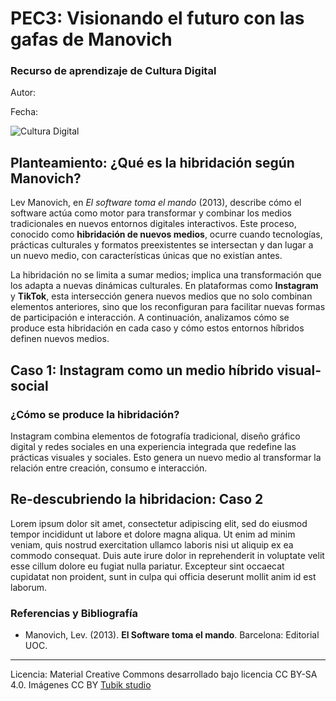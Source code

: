 # PEC3: Visionando el futuro con las gafas de Manovich 

### Recurso de aprendizaje de Cultura Digital 


Autor: 


Fecha: 

![Cultura Digital](https://miro.medium.com/max/1400/0*9PyyNvrO2PcD3KuU.png) 



## **Planteamiento: ¿Qué es la hibridación según Manovich?**

Lev Manovich, en *El software toma el mando* (2013), describe cómo el software actúa como motor para transformar y combinar los medios tradicionales en nuevos entornos digitales interactivos. Este proceso, conocido como **hibridación de nuevos medios**, ocurre cuando tecnologías, prácticas culturales y formatos preexistentes se intersectan y dan lugar a un nuevo medio, con características únicas que no existían antes.

La hibridación no se limita a sumar medios; implica una transformación que los adapta a nuevas dinámicas culturales. En plataformas como **Instagram** y **TikTok**, esta intersección genera nuevos medios que no solo combinan elementos anteriores, sino que los reconfiguran para facilitar nuevas formas de participación e interacción. A continuación, analizamos cómo se produce esta hibridación en cada caso y cómo estos entornos híbridos definen nuevos medios.

## Caso 1: Instagram como un medio híbrido visual-social

### ¿Cómo se produce la hibridación?

Instagram combina elementos de fotografía tradicional, diseño gráfico digital y redes sociales en una experiencia integrada que redefine las prácticas visuales y sociales. Esto genera un nuevo medio al transformar la relación entre creación, consumo e interacción.



## Re-descubriendo la hibridacion: Caso 2

Lorem ipsum dolor sit amet, consectetur adipiscing elit, sed do eiusmod tempor incididunt ut labore et dolore magna aliqua. Ut enim ad minim veniam, quis nostrud exercitation ullamco laboris nisi ut aliquip ex ea commodo consequat. Duis aute irure dolor in reprehenderit in voluptate velit esse cillum dolore eu fugiat nulla pariatur. Excepteur sint occaecat cupidatat non proident, sunt in culpa qui officia deserunt mollit anim id est laborum.


### Referencias y Bibliografía

* Manovich, Lev. (2013). **El Software toma el mando**. Barcelona: Editorial UOC. 


----

Licencia: Material Creative Commons desarrollado bajo licencia CC BY-SA 4.0. Imágenes CC BY [Tubik studio](https://blog.tubikstudio.com/how-to-create-original-flat-illustrations-designers-tips/) 
